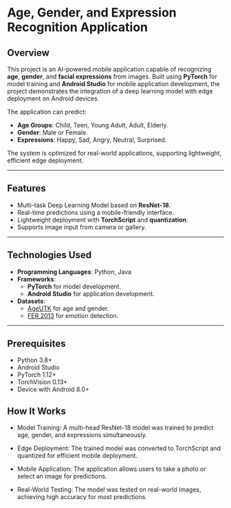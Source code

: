 # Age, Gender, and Expression Recognition Application

## Overview
This project is an AI-powered mobile application capable of recognizing **age**, **gender**, and **facial expressions** from images. Built using **PyTorch** for model training and **Android Studio** for mobile application development, the project demonstrates the integration of a deep learning model with edge deployment on Android devices.

The application can predict:
- **Age Groups**: Child, Teen, Young Adult, Adult, Elderly.
- **Gender**: Male or Female.
- **Expressions**: Happy, Sad, Angry, Neutral, Surprised.

The system is optimized for real-world applications, supporting lightweight, efficient edge deployment.

---

## Features
- Multi-task Deep Learning Model based on **ResNet-18**.
- Real-time predictions using a mobile-friendly interface.
- Lightweight deployment with **TorchScript** and **quantization**.
- Supports image input from camera or gallery.

---

## Technologies Used
- **Programming Languages**: Python, Java
- **Frameworks**:
  - **PyTorch** for model development.
  - **Android Studio** for application development.
- **Datasets**:
  - [AgeUTK](https://www.kaggle.com/datasets/roshan81/ageutk) for age and gender.
  - [FER 2013](https://www.kaggle.com/datasets/ananthu017/emotion-detection-fer) for emotion detection.

---

## Prerequisites
- Python 3.8+
- Android Studio
- PyTorch 1.12+
- TorchVision 0.13+
- Device with Android 8.0+

## How It Works
* Model Training:
  A multi-head ResNet-18 model was trained to predict age, gender, and expressions simultaneously.

* Edge Deployment:
  The trained model was converted to TorchScript and quantized for efficient mobile deployment.

* Mobile Application:
  The application allows users to take a photo or select an image for predictions.

* Real-World Testing:
  The model was tested on real-world images, achieving high accuracy for most predictions.
